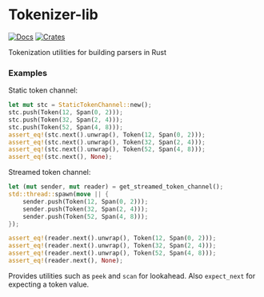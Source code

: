 # Tokenizer-lib

[![Docs](https://docs.rs/tokenizer-lib/badge.svg)](https://docs.rs/tokenizer-lib/)
[![Crates](https://img.shields.io/crates/v/tokenizer-lib.svg)](https://crates.io/crates/tokenizer-lib)

Tokenization utilities for building parsers in Rust

### Examples

Static token channel:

```rust
let mut stc = StaticTokenChannel::new();
stc.push(Token(12, Span(0, 2)));
stc.push(Token(32, Span(2, 4)));
stc.push(Token(52, Span(4, 8)));
assert_eq!(stc.next().unwrap(), Token(12, Span(0, 2)));
assert_eq!(stc.next().unwrap(), Token(32, Span(2, 4)));
assert_eq!(stc.next().unwrap(), Token(52, Span(4, 8)));
assert_eq!(stc.next(), None);
```

Streamed token channel:

```rust
let (mut sender, mut reader) = get_streamed_token_channel();
std::thread::spawn(move || {
    sender.push(Token(12, Span(0, 2)));
    sender.push(Token(32, Span(2, 4)));
    sender.push(Token(52, Span(4, 8)));
});

assert_eq!(reader.next().unwrap(), Token(12, Span(0, 2)));
assert_eq!(reader.next().unwrap(), Token(32, Span(2, 4)));
assert_eq!(reader.next().unwrap(), Token(52, Span(4, 8)));
assert_eq!(reader.next(), None);
```

Provides utilities such as `peek` and `scan` for lookahead. Also `expect_next` for expecting a token value.